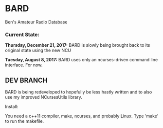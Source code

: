 # BARD
Ben's Amateur Radio Database



### Current State:

**Thursday, December 21, 2017:** BARD is slowly being brought back to its original state using the new NCU

**Tuesday, August 8, 2017:** BARD uses only an ncurses-driven command line interface.  For now.



## DEV BRANCH

BARD is being redeveloped to hopefully be less hastly written and to also use my improved NCursesUtils library.

Install:

You need a c++11 compiler, make, ncurses, and probably Linux.  Type 'make' to run the makefile.
